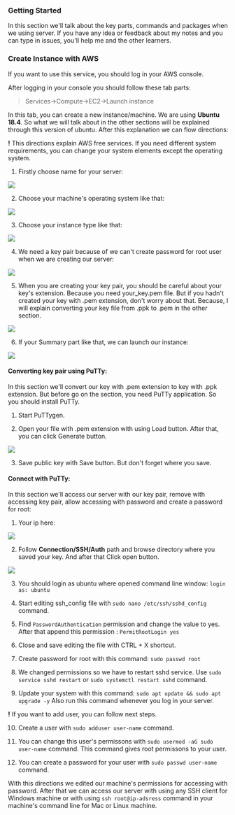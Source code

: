 ### Getting Started
   In this section we'll talk about the key parts, commands and packages when we using server. If you have any idea or feedback about my notes and you can type in issues, you'll help me and the other learners. 


### Create Instance with AWS
If you want to use this service, you should log in your AWS console.

After logging in your console you should follow these tab parts:
> Services->Compute->EC2->Launch instance

In this tab, you can create a new instance/machine. We are using **Ubuntu 18.4**. So what we will talk about in the other sections will be explained through this version of ubuntu. After this explanation we can flow directions:

**!** This directions explain AWS free services. If you need different system requirements, you can change your system elements except the operating system.

1. Firstly choose name for your server:

[![](https://github.com/Mona-Roza/Notes/blob/main/About%20Server%20%26%20About%20Linux/images/names_and_tags.png)](https://github.com/Mona-Roza/Notes/blob/main/About%20Server%20%26%20About%20Linux/images/names_and_tags.png)

2. Choose your machine's operating system like that:

[![](https://github.com/Mona-Roza/Notes/blob/main/About%20Server%20%26%20About%20Linux/images/machine_image.png)](https://github.com/Mona-Roza/Notes/blob/main/About%20Server%20%26%20About%20Linux/images/machine_image.png)


3. Choose your instance type like that:

[![](https://github.com/Mona-Roza/Notes/blob/main/About%20Server%20%26%20About%20Linux/images/instance_type.png)](https://github.com/Mona-Roza/Notes/blob/main/About%20Server%20%26%20About%20Linux/images/instance_type.png)

 
4. We need a key pair because of we can't create password for root user when we are creating our server:


[![](https://github.com/Mona-Roza/Notes/blob/main/About%20Server%20%26%20About%20Linux/images/key_pair.png)](https://github.com/Mona-Roza/Notes/blob/main/About%20Server%20%26%20About%20Linux/images/key_pair.png)


5. When you are creating your key pair, you should be careful about your key's extension. Because you need your_key.pem file. But if you hadn't created your key with .pem extension, don't worry about that. Because, I will explain converting your key file from .ppk to .pem in the other section.

[![](https://github.com/Mona-Roza/Notes/blob/main/About%20Server%20%26%20About%20Linux/images/create_key_pair.png)](https://github.com/Mona-Roza/Notes/blob/main/About%20Server%20%26%20About%20Linux/images/create_key_pair.png)


6. If your Summary part like that, we can launch our instance:

[![](https://github.com/Mona-Roza/Notes/blob/main/About%20Server%20%26%20About%20Linux/images/launch_instance.png)](https://github.com/Mona-Roza/Notes/blob/main/About%20Server%20%26%20About%20Linux/images/launch_instance.png)


#### Converting key pair using PuTTy:
In this section we'll convert our key with .pem extension to key with .ppk extension. But before go on the section, you need PuTTy application. So you should install PuTTy.


1. Start PuTTygen.


2. Open your file with .pem extension with using Load button. After that, you can click Generate button.

[![](https://github.com/Mona-Roza/Notes/blob/main/About%20Server%20%26%20About%20Linux/images/convert_key.png)](https://github.com/Mona-Roza/Notes/blob/main/About%20Server%20%26%20About%20Linux/images/convert_key.png)


3. Save public key with Save button. But don't forget where you save.

#### Connect with PuTTy:
In this section we'll access our server with our key pair, remove with accessing key pair, allow accessing with password and create a password for root:


1.  Your ip here: 

[![](https://github.com/Mona-Roza/Notes/blob/main/About%20Server%20%26%20About%20Linux/images/ip_address.png)](https://github.com/Mona-Roza/Notes/blob/main/About%20Server%20%26%20About%20Linux/images/ip_address.png)


2. Follow **Connection/SSH/Auth** path and browse directory where you saved your key. And after that Click open button.

[![](https://github.com/Mona-Roza/Notes/blob/main/About%20Server%20%26%20About%20Linux/images/select_key_file.png)](https://github.com/Mona-Roza/Notes/blob/main/About%20Server%20%26%20About%20Linux/images/select_key_file.png)


3. You should login as ubuntu where opened command line window:
`login as: ubuntu`


4. Start editing ssh_config file with `sudo nano /etc/ssh/sshd_config  ` command.


5. Find `PasswordAuthentication` permission and change the value to yes. After that append this  permission : `PermitRootLogin yes` 


6. Close and save editing the file with CTRL + X shortcut.


7. Create password for root with this command: `sudo passwd root`


8. We changed permissions so we have to restart sshd service. Use `sudo service sshd restart` or `sudo systemctl restart sshd` command.


9. Update your system with this command: `sudo apt update && sudo apt upgrade -y`
Also run this command whenever you log in your server.


**!** If you want to add user, you can follow next steps.


10. Create a user with `sudo adduser user-name` command.


11. You can change this user's permissons with `sudo usermod -aG sudo user-name` command. This command gives root permissons to your user. 


12. You can create a password for your user with `sudo passwd user-name` command.


With this directions we edited our machine's permissions for accessing with password. After that we can access our server with using any SSH client for Windows machine or with using `ssh root@ip-adsress` command in your machine's command line for Mac or Linux machine.

